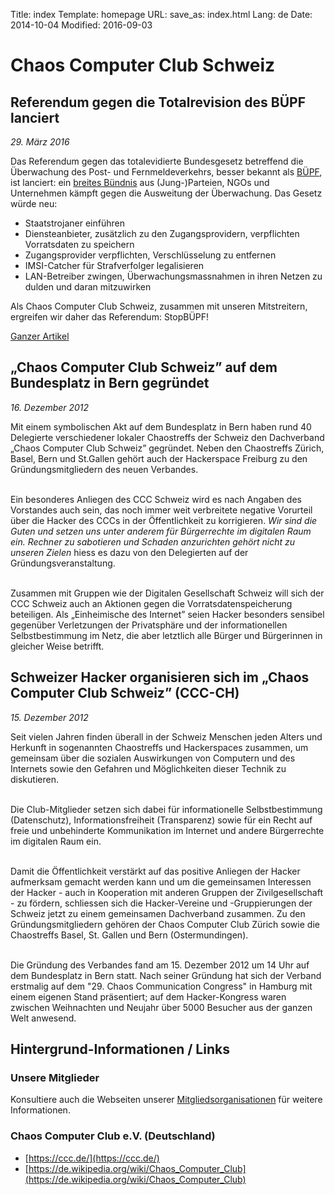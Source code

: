 Title: index
Template: homepage
URL:
save_as: index.html
Lang: de
Date: 2014-10-04
Modified: 2016-09-03

# Chaos Computer Club Schweiz

##  Referendum gegen die Totalrevision des BÜPF lanciert

*29. März 2016*

Das Referendum gegen das totalevidierte Bundesgesetz betreffend die Überwachung des Post- und Fernmeldeverkehrs, besser bekannt als [BÜPF](https://www.admin.ch/opc/de/federal-gazette/2016/1991.pdf), ist lanciert: ein [breites Bündnis](https://stopbuepf.ch) aus (Jung-)Parteien, NGOs und Unternehmen kämpft gegen die Ausweitung der Überwachung. Das Gesetz würde neu:

- Staatstrojaner einführen
- Diensteanbieter, zusätzlich zu den Zugangsprovidern, verpflichten Vorratsdaten zu speichern
- Zugangsprovider verpflichten, Verschlüsselung zu entfernen
- IMSI-Catcher für Strafverfolger legalisieren
- LAN-Betreiber zwingen, Überwachungsmassnahmen in ihren Netzen zu dulden und daran mitzuwirken

Als Chaos Computer Club Schweiz, zusammen mit unseren Mitstreitern, ergreifen wir daher das Referendum: StopBÜPF!

[Ganzer Artikel](2016-03-29_referendum-gegen-buepf-lanciert.html)

## „Chaos Computer Club Schweiz” auf dem Bundesplatz in Bern gegründet

*16. Dezember 2012*

Mit einem symbolischen Akt auf dem Bundesplatz in Bern haben rund 40 Delegierte verschiedener lokaler Chaostreffs der Schweiz den
Dachverband „Chaos Computer Club Schweiz” gegründet. Neben den Chaostreffs Zürich, Basel, Bern und St.Gallen gehört auch der Hackerspace Freiburg
zu den Gründungsmitgliedern des neuen Verbandes.<br /><br />

Ein besonderes Anliegen des CCC Schweiz wird es nach Angaben des Vorstandes auch sein, das noch immer weit verbreitete negative Vorurteil über
die Hacker des CCCs in der Öffentlichkeit zu korrigieren. <cite>Wir sind die Guten und setzen uns unter anderem für Bürgerrechte im digitalen Raum ein. Rechner zu
sabotieren und Schaden anzurichten gehört nicht zu unseren Zielen</cite> hiess es dazu von den Delegierten auf der Gründungsveranstaltung.<br /><br />

Zusammen mit Gruppen wie der Digitalen Gesellschaft Schweiz will sich der CCC Schweiz auch an Aktionen gegen die Vorratsdatenspeicherung
beteiligen. Als „Einheimische des Internet” seien Hacker besonders sensibel gegenüber Verletzungen der Privatsphäre und der informationellen Selbstbestimmung
im Netz, die aber letztlich alle Bürger und Bürgerinnen in gleicher Weise betrifft.

## Schweizer Hacker organisieren sich im „Chaos Computer Club Schweiz” (CCC-CH)

*15. Dezember 2012*

Seit vielen Jahren finden überall in der Schweiz Menschen jeden Alters und Herkunft in sogenannten Chaostreffs und Hackerspaces zusammen, um gemeinsam über die sozialen Auswirkungen von Computern und des
Internets sowie den Gefahren und Möglichkeiten dieser Technik zu diskutieren.<br /><br />

Die Club-Mitglieder setzen sich dabei für informationelle Selbstbestimmung (Datenschutz), Informationsfreiheit (Transparenz) sowie für ein Recht auf freie und unbehinderte Kommunikation
im Internet und andere Bürgerrechte im digitalen Raum ein.<br /><br />

Damit die Öffentlichkeit verstärkt auf das positive Anliegen der Hacker aufmerksam gemacht werden kann und um die gemeinsamen Interessen der Hacker - auch in Kooperation mit anderen Gruppen der
Zivilgesellschaft - zu fördern, schliessen sich die Hacker-Vereine und -Gruppierungen der Schweiz jetzt zu einem gemeinsamen Dachverband zusammen. Zu den Gründungsmitgliedern gehören der Chaos Computer
Club Zürich sowie die Chaostreffs Basel, St. Gallen und Bern (Ostermundingen).<br /><br />

Die Gründung des Verbandes fand am 15. Dezember 2012 um 14 Uhr auf dem Bundesplatz in Bern statt. Nach seiner Gründung hat sich der Verband erstmalig auf dem "29. Chaos Communication Congress" in Hamburg mit
einem eigenen Stand präsentiert; auf dem Hacker-Kongress waren zwischen Weihnachten und Neujahr über 5000 Besucher aus der ganzen Welt anwesend.

## Hintergrund-Informationen / Links

### Unsere Mitglieder

  Konsultiere auch die Webseiten unserer [Mitgliedsorganisationen](members.html) für weitere Informationen.

### Chaos Computer Club e.V. (Deutschland)

  * [https://ccc.de/](https://ccc.de/)
  * [https://de.wikipedia.org/wiki/Chaos_Computer_Club](https://de.wikipedia.org/wiki/Chaos_Computer_Club)
